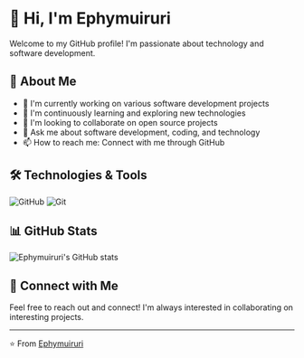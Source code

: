 # 👋 Hi, I'm Ephymuiruri

Welcome to my GitHub profile! I'm passionate about technology and software development.

## 🚀 About Me

- 🔭 I'm currently working on various software development projects
- 🌱 I'm continuously learning and exploring new technologies
- 👯 I'm looking to collaborate on open source projects
- 💬 Ask me about software development, coding, and technology
- 📫 How to reach me: Connect with me through GitHub

## 🛠️ Technologies & Tools

![GitHub](https://img.shields.io/badge/-GitHub-181717?style=flat-square&logo=github)
![Git](https://img.shields.io/badge/-Git-F05032?style=flat-square&logo=git&logoColor=white)

## 📊 GitHub Stats

![Ephymuiruri's GitHub stats](https://github-readme-stats.vercel.app/api?username=Ephymuiruri&show_icons=true&theme=radical)

## 🔗 Connect with Me

Feel free to reach out and connect! I'm always interested in collaborating on interesting projects.

---

⭐️ From [Ephymuiruri](https://github.com/Ephymuiruri)
